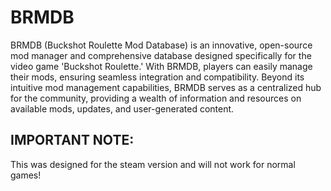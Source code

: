 # BRMDB
BRMDB (Buckshot Roulette Mod Database) is an innovative, open-source mod manager and comprehensive database designed specifically for the video game 'Buckshot Roulette.' With BRMDB, players can easily manage their mods, ensuring seamless integration and compatibility. Beyond its intuitive mod management capabilities, BRMDB serves as a centralized hub for the community, providing a wealth of information and resources on available mods, updates, and user-generated content.

## IMPORTANT NOTE:
This was designed for the steam version and will not work for normal games!
